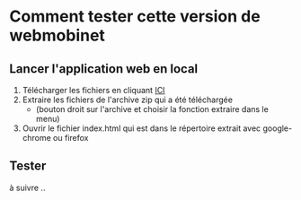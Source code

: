 # Comment tester cette version de webmobinet

## Lancer l'application web en local
1. Télécharger les fichiers en cliquant [ICI](https://github.com/InriaMecsci/webmobinet/archive/master.zip)
2. Extraire les fichiers de l'archive zip qui a été téléchargée 
    * (bouton droit sur l'archive et choisir la fonction extraire dans le menu)
3. Ouvrir le fichier index.html qui est dans le répertoire extrait avec google-chrome ou firefox

## Tester
à suivre ..
